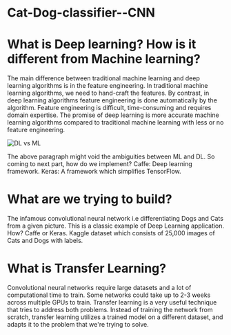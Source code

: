 # Cat-Dog-classifier--CNN

# What is Deep learning? How is it different from Machine learning?

The main difference between traditional machine learning and deep learning algorithms is in the feature engineering. In traditional machine learning algorithms, we need to hand-craft the features. By contrast, in deep learning algorithms feature engineering is done automatically by the algorithm. Feature engineering is difficult, time-consuming and requires domain expertise. The promise of deep learning is more accurate machine learning algorithms compared to traditional machine learning with less or no feature engineering.

![DL vs ML](http://adilmoujahid.com/images/machine-learning-training-prediction-2.png)



The above paragraph might void the ambiguities between ML and DL. So coming to next part, how do we implement?
Caffe: Deep learning framework.
Keras: A framework which simplifies TensorFlow.

# What are we trying to build?
The infamous convolutional neural network i.e differentiating Dogs and Cats from a given picture. This is a classic example of Deep Learning application.
How?
Caffe or Keras.
Kaggle dataset which consists of 25,000 images of Cats and Dogs with labels.

# What is Transfer Learning?
Convolutional neural networks require large datasets and a lot of computational time to train. Some networks could take up to 2-3 weeks across multiple GPUs to train. Transfer learning is a very useful technique that tries to address both problems. Instead of training the network from scratch, transfer learning utilizes a trained model on a different dataset, and adapts it to the problem that we're trying to solve.





